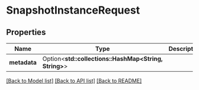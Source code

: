 # SnapshotInstanceRequest

## Properties

Name | Type | Description | Notes
------------ | ------------- | ------------- | -------------
**metadata** | Option<**std::collections::HashMap<String, String>**> |  | [optional]

[[Back to Model list]](../README.md#documentation-for-models) [[Back to API list]](../README.md#documentation-for-api-endpoints) [[Back to README]](../README.md)


